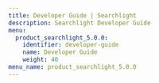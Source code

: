 ```yaml
---
title: Developer Guide | Searchlight
description: Searchlight Developer Guide
menu:
  product_searchlight_5.0.0:
    identifier: developer-guide
    name: Developer Guide
    weight: 40
menu_name: product_searchlight_5.0.0
---
```

